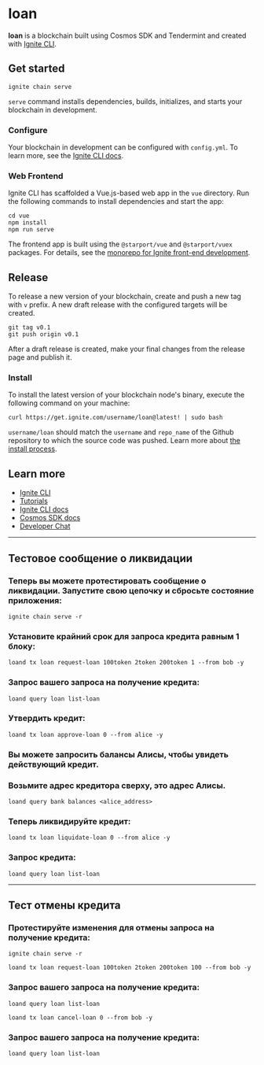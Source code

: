 # loan
**loan** is a blockchain built using Cosmos SDK and Tendermint and created with [Ignite CLI](https://ignite.com/cli).

## Get started

```
ignite chain serve
```

`serve` command installs dependencies, builds, initializes, and starts your blockchain in development.

### Configure

Your blockchain in development can be configured with `config.yml`. To learn more, see the [Ignite CLI docs](https://docs.ignite.com).

### Web Frontend

Ignite CLI has scaffolded a Vue.js-based web app in the `vue` directory. Run the following commands to install dependencies and start the app:

```
cd vue
npm install
npm run serve
```

The frontend app is built using the `@starport/vue` and `@starport/vuex` packages. For details, see the [monorepo for Ignite front-end development](https://github.com/ignite/web).

## Release
To release a new version of your blockchain, create and push a new tag with `v` prefix. A new draft release with the configured targets will be created.

```
git tag v0.1
git push origin v0.1
```

After a draft release is created, make your final changes from the release page and publish it.

### Install
To install the latest version of your blockchain node's binary, execute the following command on your machine:

```
curl https://get.ignite.com/username/loan@latest! | sudo bash
```
`username/loan` should match the `username` and `repo_name` of the Github repository to which the source code was pushed. Learn more about [the install process](https://github.com/allinbits/starport-installer).

## Learn more

- [Ignite CLI](https://ignite.com/cli)
- [Tutorials](https://docs.ignite.com/guide)
- [Ignite CLI docs](https://docs.ignite.com)
- [Cosmos SDK docs](https://docs.cosmos.network)
- [Developer Chat](https://discord.gg/ignite)




--------------------------------------------------------------------------
## Тестовое сообщение о ликвидации
### Теперь вы можете протестировать сообщение о ликвидации. Запустите свою цепочку и сбросьте состояние приложения:

```
ignite chain serve -r
```
### Установите крайний срок для запроса кредита равным 1 блоку:
```
loand tx loan request-loan 100token 2token 200token 1 --from bob -y
```

### Запрос вашего запроса на получение кредита:
```
loand query loan list-loan
```
### Утвердить кредит:
```
loand tx loan approve-loan 0 --from alice -y
```

### Вы можете запросить балансы Алисы, чтобы увидеть действующий кредит.

### Возьмите адрес кредитора сверху, это адрес Алисы.

```
loand query bank balances <alice_address>
```
### Теперь ликвидируйте кредит:

```
loand tx loan liquidate-loan 0 --from alice -y
```

###  Запрос кредита:
```
loand query loan list-loan
```
-------------------------------------------------------------------------
## Тест отмены кредита
### Протестируйте изменения для отмены запроса на получение кредита:
```
ignite chain serve -r
```
```
loand tx loan request-loan 100token 2token 200token 100 --from bob -y
```
### Запрос вашего запроса на получение кредита:
```
loand query loan list-loan
```
```
loand tx loan cancel-loan 0 --from bob -y
```
### Запрос вашего запроса на получение кредита:
```
loand query loan list-loan
```